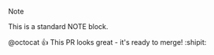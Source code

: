 >[!NOTE]
>
>This is a standard NOTE block.

@octocat :+1: This PR looks great - it's ready to merge! :shipit:

